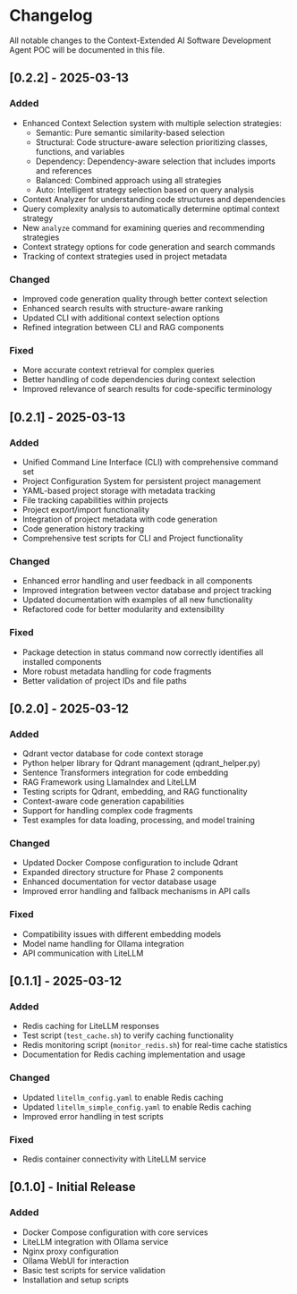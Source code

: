 # Changelog

All notable changes to the Context-Extended AI Software Development Agent POC will be documented in this file.
## [0.2.2] - 2025-03-13

### Added
- Enhanced Context Selection system with multiple selection strategies:
  - Semantic: Pure semantic similarity-based selection
  - Structural: Code structure-aware selection prioritizing classes, functions, and variables
  - Dependency: Dependency-aware selection that includes imports and references
  - Balanced: Combined approach using all strategies
  - Auto: Intelligent strategy selection based on query analysis
- Context Analyzer for understanding code structures and dependencies
- Query complexity analysis to automatically determine optimal context strategy
- New `analyze` command for examining queries and recommending strategies
- Context strategy options for code generation and search commands
- Tracking of context strategies used in project metadata

### Changed
- Improved code generation quality through better context selection
- Enhanced search results with structure-aware ranking
- Updated CLI with additional context selection options
- Refined integration between CLI and RAG components

### Fixed
- More accurate context retrieval for complex queries
- Better handling of code dependencies during context selection
- Improved relevance of search results for code-specific terminology

## [0.2.1] - 2025-03-13

### Added
- Unified Command Line Interface (CLI) with comprehensive command set
- Project Configuration System for persistent project management
- YAML-based project storage with metadata tracking
- File tracking capabilities within projects
- Project export/import functionality
- Integration of project metadata with code generation
- Code generation history tracking
- Comprehensive test scripts for CLI and Project functionality

### Changed
- Enhanced error handling and user feedback in all components
- Improved integration between vector database and project tracking
- Updated documentation with examples of all new functionality
- Refactored code for better modularity and extensibility

### Fixed
- Package detection in status command now correctly identifies all installed components
- More robust metadata handling for code fragments
- Better validation of project IDs and file paths

## [0.2.0] - 2025-03-12

### Added
- Qdrant vector database for code context storage
- Python helper library for Qdrant management (qdrant_helper.py)
- Sentence Transformers integration for code embedding
- RAG Framework using LlamaIndex and LiteLLM
- Testing scripts for Qdrant, embedding, and RAG functionality
- Context-aware code generation capabilities
- Support for handling complex code fragments
- Test examples for data loading, processing, and model training

### Changed
- Updated Docker Compose configuration to include Qdrant
- Expanded directory structure for Phase 2 components
- Enhanced documentation for vector database usage
- Improved error handling and fallback mechanisms in API calls

### Fixed
- Compatibility issues with different embedding models
- Model name handling for Ollama integration
- API communication with LiteLLM

## [0.1.1] - 2025-03-12

### Added
- Redis caching for LiteLLM responses
- Test script (`test_cache.sh`) to verify caching functionality
- Redis monitoring script (`monitor_redis.sh`) for real-time cache statistics
- Documentation for Redis caching implementation and usage

### Changed
- Updated `litellm_config.yaml` to enable Redis caching
- Updated `litellm_simple_config.yaml` to enable Redis caching
- Improved error handling in test scripts

### Fixed
- Redis container connectivity with LiteLLM service

## [0.1.0] - Initial Release

### Added
- Docker Compose configuration with core services
- LiteLLM integration with Ollama service
- Nginx proxy configuration
- Ollama WebUI for interaction
- Basic test scripts for service validation
- Installation and setup scripts
